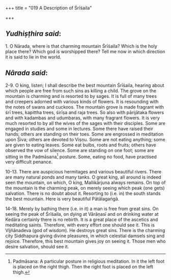 +++
title = "019 A Description of Śrīśaila"

+++
 

## *Yudhiṣṭhira said*:

1\. O Nārada, where is that charming mountain Śrīśaila? Which is the holy place there? Which god is worshipped there? Tell me now in which direction it is said to lie in the world.

## *Nārada said*:

2-9. O king, listen; I shall describe the best mountain Śrīśaila, hearing about which people are free from such sins as killing a child. The grove on the mountain is charming and is resorted to by sages. It is full of many trees and creepers adorned with various kinds of flowers. It is resounding with the notes of swans and cuckoos. The mountain grove is made fragrant with śrī trees, kapittha trees, śirīṣa and raja trees. So also with pārijātaka flowers and with kadambas and udumbaras, with many fragrant flowers. It is very much resorted to by all the wives of the sages with their disciples. Some are engaged in studies and some in lectures. Some there have raised their hands; others are standing on their toes. Some are engrossed in meditation upon Śiva; others are devoted to Viṣṇu. Some are not eating anything; some are given to eating leaves. Some eat bulbs, roots and fruits; others have observed the vow of silence. Some are standing on one foot; some are sitting in the Padmāsana[^1] posture. Some, eating no food, have practised very difficult penance.

[^1]:  Padmāsana: A particular posture in religious meditation. In it the left foot is placed on the right thigh. Then the right foot is placed on the left thigh.

10-13. There are auspicious hermitages and various beautiful rivers. There are many natural ponds and many tanks. O great king, all around is indeed seen the mountain, on which, O king, Mallikārjuna always remains. On top of the mountain is the charming peak, on merely seeing which peak (one gets) salvation. There is no doubt about it. Resorting to (i.e. in) the south stands the best mountain. Here is very beautiful Pātālagaṅgā.

14-18. Merely by bathing there (i.e. in it) a man is free from great sins. On seeing the peak of Śrīśaila, on dying at Vārāṇasī and on drinking water at Kedāra certainly there is no rebirth. It is a great place of the ascetics and meditating saints. Therefore, with every effort one should see it. This is Vijñānadeva (god of wisdom). He destroys great sins. There is the charming city Siddhapura giving divine pleasures, in which celestial damsels sing and rejoice. Therefore, this best mountain gives joy on seeing it. Those men who desire salvation, should see it.



